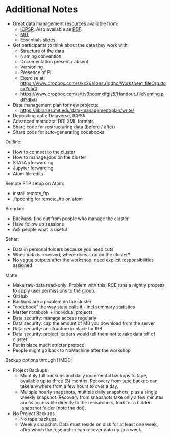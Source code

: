 # Additional Notes

- Great data management resources available from:
    - [ICPSR](https://www.icpsr.umich.edu/icpsrweb/content/datamanagement/dmp/index.html). Also available as [PDF](https://www.icpsr.umich.edu/files/datamanagement/DataManagementPlans-All.pdf).
    - [MIT](https://libraries.mit.edu/data-management/)
    - Essentials [slides](https://www.dropbox.com/s/e8j0ttbd517yap2/QuickDirtyDataMgmt_Slides_MIT.pdf?dl=0)
- Get participants to think about the data they work with:
    - Structure of the data
    - Naming convention
    - Documentation present / absent
    - Versioning
    - Presence of PII
    - Exercise at: https://www.dropbox.com/s/xx26a1onsu1qdpc/Worksheet_fileOrg.docx?dl=0
    - https://www.dropbox.com/s/ttv3boomxlfgiz5/Handout_fileNaming.pdf?dl=0
- Data management plan for new projects:
    - https://libraries.mit.edu/data-management/plan/write/
- Depositing data: Dataverse, ICPSR
- Advanced metadata: DDI XML formats
- Share code for restructuring data (before / after)
- Share code for auto-generating codebooks


Outline:
- How to connect to the cluster
- How to manage jobs on the cluster
- STATA xforwarding
- Jupyter forwarding
- Atom file edits

Remote FTP setup on Atom:
- install remote_ftp
- .ftpconfig for remote_ftp on atom

Brendan:
- Backups: find out from people who manage the cluster
- Have follow up sessions
- Ask people what is useful

Sehar:
- Data in personal folders because you need cuts
- When data is received, where does it go on the cluster?
- No vague outputs after the workshop, need explicit responsibilities assigned

Matte:
- Make raw-data read-only. Problem with this: RCE runs a nightly process to apply user permissions to the group.
- GitHub
- Backups are a problem on the cluster
- "codebook" the way stata calls it - incl summary statistics
- Master notebook + individual projects
- Data security: manage access regularly
- Data security: cap the amount of MB you download from the server
- Data security: no structure in place for IRB
- Data security: project leaders would tell them not to take data off of cluster
- Put in place much stricter protocol
- People might go back to NoMachine after the workshop

Backup options through HMDC:
- Project Backups
    + Monthly full backups and daily incremental backups to tape, available up to three (3) months. Recovery from tape backup can take anywhere from a few hours to over a day.
    + Multiple hourly snapshots, multiple daily snapshots, plus a single weekly snapshot. Recovery from snapshots take only a few minutes and is accessible directly to the researchers, look for a hidden .snapshot folder (note the dot).
- No Project Backups
    + No tape backups.
    + Weekly snapshot. Data must reside on disk for at least one week, after which the researcher can recover data up to a week.
